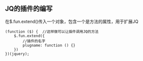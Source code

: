 ## JQ的插件的编写
在$.fun.extend()传入一个对象，包含一个是方法的属性，用于扩展JQ
```
(function ($) {  //这样做可以让插件调用JQ的方法
    $.fun.extend({
        //插件的名字
        plugname: function () {}
    })
})(jquery);
```